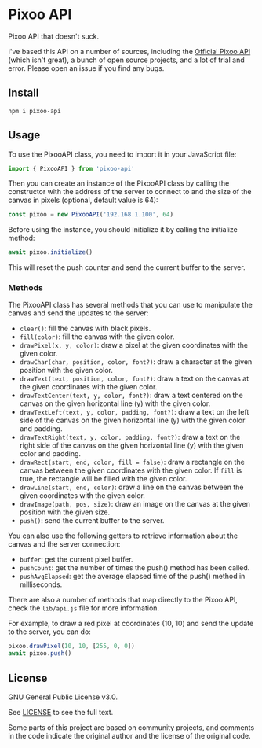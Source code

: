 # Pixoo API

Pixoo API that doesn't suck.

I've based this API on a number of sources, including the [Official Pixoo API](http://doc.divoom-gz.com/web/#/12?page_id=243) (which isn't great), a bunch of open source projects, and a lot of trial and error. Please open an issue if you find any bugs.

## Install

```
npm i pixoo-api
```

## Usage

To use the PixooAPI class, you need to import it in your JavaScript file:

```js
import { PixooAPI } from 'pixoo-api'
```

Then you can create an instance of the PixooAPI class by calling the constructor with the address of the server to connect to and the size of the canvas in pixels (optional, default value is 64):

```js
const pixoo = new PixooAPI('192.168.1.100', 64)
```

Before using the instance, you should initialize it by calling the initialize method:

```js
await pixoo.initialize()
```

This will reset the push counter and send the current buffer to the server.

### Methods

The PixooAPI class has several methods that you can use to manipulate the canvas and send the updates to the server:

- `clear()`: fill the canvas with black pixels.
- `fill(color)`: fill the canvas with the given color.
- `drawPixel(x, y, color)`: draw a pixel at the given coordinates with the given color.
- `drawChar(char, position, color, font?)`: draw a character at the given position with the given color.
- `drawText(text, position, color, font?)`: draw a text on the canvas at the given coordinates with the given color.
- `drawTextCenter(text, y, color, font?)`: draw a text centered on the canvas on the given horizontal line (y) with the given color.
- `drawTextLeft(text, y, color, padding, font?)`: draw a text on the left side of the canvas on the given horizontal line (y) with the given color and padding.
- `drawTextRight(text, y, color, padding, font?)`: draw a text on the right side of the canvas on the given horizontal line (y) with the given color and padding.
- `drawRect(start, end, color, fill = false)`: draw a rectangle on the canvas between the given coordinates with the given color. If `fill` is true, the rectangle will be filled with the given color.
- `drawLine(start, end, color)`: draw a line on the canvas between the given coordinates with the given color.
- `drawImage(path, pos, size)`: draw an image on the canvas at the given position with the given size.
- `push()`: send the current buffer to the server.

You can also use the following getters to retrieve information about the canvas and the server connection:

- `buffer`: get the current pixel buffer.
- `pushCount`: get the number of times the push() method has been called.
- `pushAvgElapsed`: get the average elapsed time of the push() method in milliseconds.

There are also a number of methods that map directly to the Pixoo API, check the `lib/api.js` file for more information.

For example, to draw a red pixel at coordinates (10, 10) and send the update to the server, you can do:

```js
pixoo.drawPixel(10, 10, [255, 0, 0])
await pixoo.push()
```

## License

GNU General Public License v3.0.

See [LICENSE](LICENSE) to see the full text.

Some parts of this project are based on community projects, and comments in the code indicate the original author and the license of the original code.